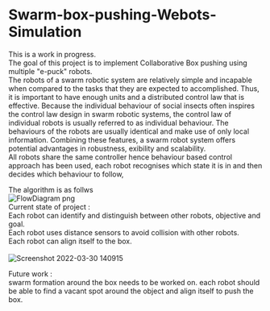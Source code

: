 # Swarm-box-pushing-Webots-Simulation 

This is a work in progress.</br>
The goal of this project is to implement Collaborative Box pushing using multiple "e-puck" robots.</br>
The robots of a swarm robotic system are relatively simple and
incapable when compared to the tasks that they are expected to accomplished. Thus, it is important to have
enough units and a distributed control law that is effective.
Because the individual behaviour of social insects often inspires the control law design in swarm robotic systems, the
control law of individual robots is usually referred to as individual behaviour. The behaviours of the robots are usually
identical and make use of only local information. Combining
these features, a swarm robot system offers potential advantages in robustness, 
exibility and scalability.</br>
All robots share the same controller hence behaviour based control approach has been used,  each robot recognises which state it is in and then decides which behaviour to follow,

The algorithm is as follws </br>
![FlowDiagram png](https://user-images.githubusercontent.com/15308488/160833026-b45e6626-4e49-4df2-b2a1-129522b20c47.jpg)</br>
Current state of project : </br>
Each robot can identify and distinguish between other robots, objective and goal.</br>
Each robot uses distance sensors to avoid collision with other robots.</br>
Each robot can align itself to the box.</br></br>![Screenshot 2022-03-30 140915](https://user-images.githubusercontent.com/15308488/160834348-6ea4d97f-99ea-4da3-b569-52c64b7bf1f5.jpg)</br>




Future work :</br>
swarm formation around the box needs to be worked on. each robot should be able to find a vacant spot around the object and align itself to push the box.</br>
